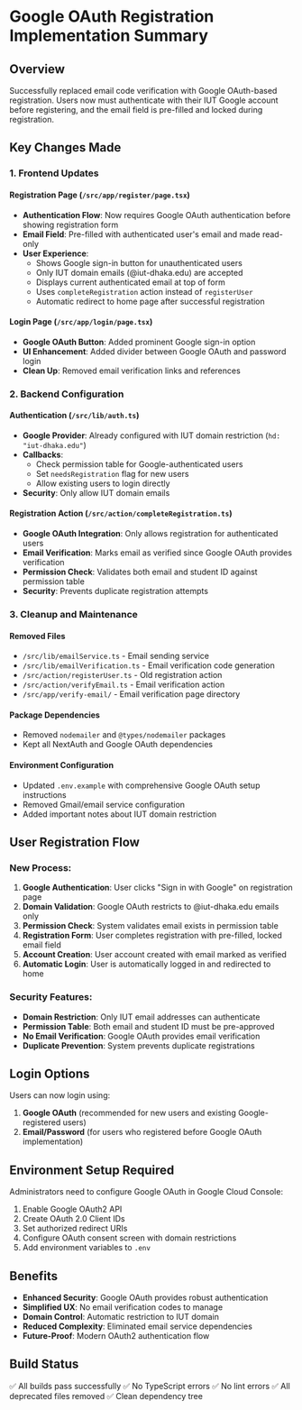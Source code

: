 # Google OAuth Registration Implementation Summary

## Overview

Successfully replaced email code verification with Google OAuth-based registration. Users now must authenticate with their IUT Google account before registering, and the email field is pre-filled and locked during registration.

## Key Changes Made

### 1. Frontend Updates

#### Registration Page (`/src/app/register/page.tsx`)

-   **Authentication Flow**: Now requires Google OAuth authentication before showing registration form
-   **Email Field**: Pre-filled with authenticated user's email and made read-only
-   **User Experience**:
    -   Shows Google sign-in button for unauthenticated users
    -   Only IUT domain emails (@iut-dhaka.edu) are accepted
    -   Displays current authenticated email at top of form
    -   Uses `completeRegistration` action instead of `registerUser`
    -   Automatic redirect to home page after successful registration

#### Login Page (`/src/app/login/page.tsx`)

-   **Google OAuth Button**: Added prominent Google sign-in option
-   **UI Enhancement**: Added divider between Google OAuth and password login
-   **Clean Up**: Removed email verification links and references

### 2. Backend Configuration

#### Authentication (`/src/lib/auth.ts`)

-   **Google Provider**: Already configured with IUT domain restriction (`hd: "iut-dhaka.edu"`)
-   **Callbacks**:
    -   Check permission table for Google-authenticated users
    -   Set `needsRegistration` flag for new users
    -   Allow existing users to login directly
-   **Security**: Only allow IUT domain emails

#### Registration Action (`/src/action/completeRegistration.ts`)

-   **Google OAuth Integration**: Only allows registration for authenticated users
-   **Email Verification**: Marks email as verified since Google OAuth provides verification
-   **Permission Check**: Validates both email and student ID against permission table
-   **Security**: Prevents duplicate registration attempts

### 3. Cleanup and Maintenance

#### Removed Files

-   `/src/lib/emailService.ts` - Email sending service
-   `/src/lib/emailVerification.ts` - Email verification code generation
-   `/src/action/registerUser.ts` - Old registration action
-   `/src/action/verifyEmail.ts` - Email verification action
-   `/src/app/verify-email/` - Email verification page directory

#### Package Dependencies

-   Removed `nodemailer` and `@types/nodemailer` packages
-   Kept all NextAuth and Google OAuth dependencies

#### Environment Configuration

-   Updated `.env.example` with comprehensive Google OAuth setup instructions
-   Removed Gmail/email service configuration
-   Added important notes about IUT domain restriction

## User Registration Flow

### New Process:

1. **Google Authentication**: User clicks "Sign in with Google" on registration page
2. **Domain Validation**: Google OAuth restricts to @iut-dhaka.edu emails only
3. **Permission Check**: System validates email exists in permission table
4. **Registration Form**: User completes registration with pre-filled, locked email field
5. **Account Creation**: User account created with email marked as verified
6. **Automatic Login**: User is automatically logged in and redirected to home

### Security Features:

-   **Domain Restriction**: Only IUT email addresses can authenticate
-   **Permission Table**: Both email and student ID must be pre-approved
-   **No Email Verification**: Google OAuth provides email verification
-   **Duplicate Prevention**: System prevents duplicate registrations

## Login Options

Users can now login using:

1. **Google OAuth** (recommended for new users and existing Google-registered users)
2. **Email/Password** (for users who registered before Google OAuth implementation)

## Environment Setup Required

Administrators need to configure Google OAuth in Google Cloud Console:

1. Enable Google OAuth2 API
2. Create OAuth 2.0 Client IDs
3. Set authorized redirect URIs
4. Configure OAuth consent screen with domain restrictions
5. Add environment variables to `.env`

## Benefits

-   **Enhanced Security**: Google OAuth provides robust authentication
-   **Simplified UX**: No email verification codes to manage
-   **Domain Control**: Automatic restriction to IUT domain
-   **Reduced Complexity**: Eliminated email service dependencies
-   **Future-Proof**: Modern OAuth2 authentication flow

## Build Status

✅ All builds pass successfully
✅ No TypeScript errors
✅ No lint errors
✅ All deprecated files removed
✅ Clean dependency tree
